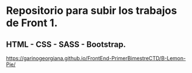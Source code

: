 # Repositorio para subir los trabajos de Front 1.

## HTML - CSS - SASS - Bootstrap.

https://garinogeorgiana.github.io/FrontEnd-PrimerBimestreCTD/B-Lemon-Pie/

